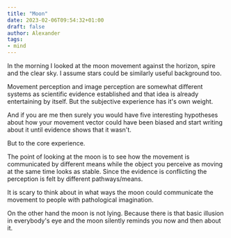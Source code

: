 ```yaml
---
title: "Moon"
date: 2023-02-06T09:54:32+01:00
draft: false
author: Alexander
tags:
- mind
---
```


In the morning I looked at the moon movement against the horizon, spire and the clear sky.
I assume stars could be similarly useful background too.

Movement perception and image perception are somewhat different systems as scientific evidence established and that idea is already entertaining by itself.
But the subjective experience has it's own weight.

And if you are me then surely you would have five interesting hypotheses about how your
movement vector could have been biased and start writing about it until evidence shows that it wasn't.

But to the core experience.

The point of looking at the moon is to see how the movement is communicated
by different means while the object you perceive as moving at the same time looks as stable.
Since the evidence is conflicting the perception is felt by different pathways/means.

It is scary to think about in what ways the moon could communicate the movement
to people with pathological imagination.

On the other hand the moon is not lying.
Because there is that basic illusion in everybody's eye
and the moon silently reminds you now and then about it.
